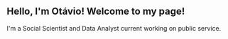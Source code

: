 ## Hello, I'm Otávio! Welcome to my page!

I'm a Social Scientist and Data Analyst current working on public service. 
